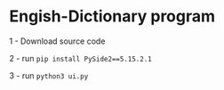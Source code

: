 # Engish-Dictionary program
1 - Download source code 

2 - run `pip install PySide2==5.15.2.1`

3 - run `python3 ui.py`

